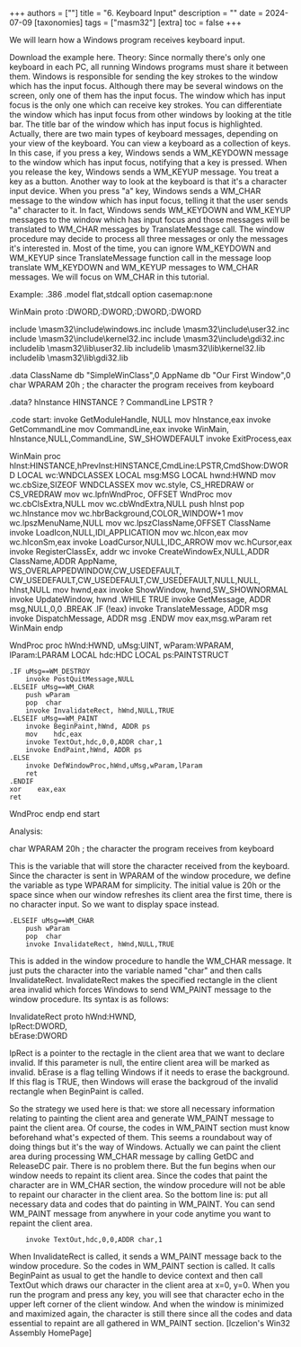 +++
authors = [""]
title = "6. Keyboard Input"
description = ""
date = 2024-07-09
[taxonomies]
tags = ["masm32"]
[extra]
toc = false
+++



We will learn how a Windows program receives keyboard input.

Download the example here.
Theory:
Since normally there's only one keyboard in each PC, all running Windows programs must share it between them. Windows is responsible for sending the key strokes to the window which has the input focus.
Although there may be several windows on the screen, only one of them has the input focus. The window which has input focus is the only one which can receive key strokes. You can differentiate the window which has input focus from other windows by looking at the title bar. The title bar of the window which has input focus is highlighted.
Actually, there are two main types of keyboard messages, depending on your view of the keyboard. You can view a keyboard as a collection of keys. In this case, if you press a key, Windows sends a WM_KEYDOWN message to the window which has input focus, notifying that a key is pressed. When you release the key, Windows sends a WM_KEYUP message. You treat a key as a button. Another way to look at the keyboard is that it's a character input device. When you press "a" key, Windows sends a WM_CHAR message to the window which has input focus, telling it that the user sends "a" character to it. In fact, Windows sends WM_KEYDOWN and WM_KEYUP messages to the window which has input focus and those messages will be translated to WM_CHAR messages by TranslateMessage call. The window procedure may decide to process all three messages or only the messages it's interested in. Most of the time, you can ignore WM_KEYDOWN and WM_KEYUP since TranslateMessage function call in the message loop translate WM_KEYDOWN and WM_KEYUP messages to WM_CHAR messages. We will focus on WM_CHAR in this tutorial.
 
Example:
.386
.model flat,stdcall
option casemap:none

WinMain proto :DWORD,:DWORD,:DWORD,:DWORD

include \masm32\include\windows.inc
include \masm32\include\user32.inc
include \masm32\include\kernel32.inc
include \masm32\include\gdi32.inc
includelib \masm32\lib\user32.lib
includelib \masm32\lib\kernel32.lib
includelib \masm32\lib\gdi32.lib

.data
ClassName db "SimpleWinClass",0
AppName  db "Our First Window",0
char WPARAM 20h                         ; the character the program receives from keyboard

.data?
hInstance HINSTANCE ?
CommandLine LPSTR ?

.code
start:
    invoke GetModuleHandle, NULL
    mov    hInstance,eax
    invoke GetCommandLine
    mov CommandLine,eax
    invoke WinMain, hInstance,NULL,CommandLine, SW_SHOWDEFAULT
    invoke ExitProcess,eax

WinMain proc hInst:HINSTANCE,hPrevInst:HINSTANCE,CmdLine:LPSTR,CmdShow:DWORD
    LOCAL wc:WNDCLASSEX
    LOCAL msg:MSG
    LOCAL hwnd:HWND
    mov   wc.cbSize,SIZEOF WNDCLASSEX
    mov   wc.style, CS_HREDRAW or CS_VREDRAW
    mov   wc.lpfnWndProc, OFFSET WndProc
    mov   wc.cbClsExtra,NULL
    mov   wc.cbWndExtra,NULL
    push  hInst
    pop   wc.hInstance
    mov   wc.hbrBackground,COLOR_WINDOW+1
    mov   wc.lpszMenuName,NULL
    mov   wc.lpszClassName,OFFSET ClassName
    invoke LoadIcon,NULL,IDI_APPLICATION
    mov   wc.hIcon,eax
    mov   wc.hIconSm,eax
    invoke LoadCursor,NULL,IDC_ARROW
    mov   wc.hCursor,eax
    invoke RegisterClassEx, addr wc
    invoke CreateWindowEx,NULL,ADDR ClassName,ADDR AppName,\
           WS_OVERLAPPEDWINDOW,CW_USEDEFAULT,\
           CW_USEDEFAULT,CW_USEDEFAULT,CW_USEDEFAULT,NULL,NULL,\
           hInst,NULL
    mov   hwnd,eax
    invoke ShowWindow, hwnd,SW_SHOWNORMAL
    invoke UpdateWindow, hwnd
    .WHILE TRUE
                invoke GetMessage, ADDR msg,NULL,0,0
                .BREAK .IF (!eax)
                invoke TranslateMessage, ADDR msg
                invoke DispatchMessage, ADDR msg
        .ENDW
    mov     eax,msg.wParam
    ret
WinMain endp

WndProc proc hWnd:HWND, uMsg:UINT, wParam:WPARAM, lParam:LPARAM
    LOCAL hdc:HDC
    LOCAL ps:PAINTSTRUCT

    .IF uMsg==WM_DESTROY
        invoke PostQuitMessage,NULL
    .ELSEIF uMsg==WM_CHAR
        push wParam
        pop  char
        invoke InvalidateRect, hWnd,NULL,TRUE
    .ELSEIF uMsg==WM_PAINT
        invoke BeginPaint,hWnd, ADDR ps
        mov    hdc,eax
        invoke TextOut,hdc,0,0,ADDR char,1
        invoke EndPaint,hWnd, ADDR ps
    .ELSE
        invoke DefWindowProc,hWnd,uMsg,wParam,lParam
        ret
    .ENDIF
    xor    eax,eax
    ret
WndProc endp
end start
 
Analysis:


char WPARAM 20h                         ; the character the program receives from keyboard

This is the variable that will store the character received from the keyboard. Since the character is sent in WPARAM of the window procedure, we define the variable as type WPARAM for simplicity. The initial value is 20h or the space since when our window refreshes its client area the first time, there is no character input. So we want to display space instead.

    .ELSEIF uMsg==WM_CHAR
        push wParam
        pop  char
        invoke InvalidateRect, hWnd,NULL,TRUE

This is added in the window procedure to handle the WM_CHAR message. It just puts the character into the variable named "char" and then calls InvalidateRect. InvalidateRect makes the specified rectangle in the client area invalid which forces Windows to send WM_PAINT message to the window procedure. Its syntax is as follows:

InvalidateRect proto hWnd:HWND,\
                                 lpRect:DWORD,\
                                 bErase:DWORD

lpRect is a pointer to the rectagle in the client area that we want to declare invalid. If this parameter is null, the entire client area will be marked as invalid.
bErase is a flag telling Windows if it needs to erase the background. If this flag is TRUE, then Windows will erase the backgroud of the invalid rectangle when BeginPaint is called.

So the strategy we used here is that: we store all necessary information relating to painting the client area and generate WM_PAINT message to paint the client area. Of course, the codes in WM_PAINT section must know beforehand what's expected of them. This seems a roundabout way of doing things but it's the way of Windows.
Actually we can paint the client area during processing WM_CHAR message by calling GetDC and ReleaseDC pair. There is no problem there. But the fun begins when our window needs to repaint its client area. Since the codes that paint the character are in WM_CHAR section, the window procedure will not be able to repaint our character in the client area. So the bottom line is: put all necessary data and codes that do painting in WM_PAINT. You can send WM_PAINT message from anywhere in your code anytime you want to repaint the client area.

        invoke TextOut,hdc,0,0,ADDR char,1

When InvalidateRect is called, it sends a WM_PAINT message back to the window procedure. So the codes in WM_PAINT section is called. It calls BeginPaint as usual to get the handle to device context and then call TextOut which draws our character in the client area at x=0, y=0. When you run the program and press any key, you will see that character echo in the upper left corner of the client window. And when the window is minimized and maximized again, the character is still there since all the codes and data essential to repaint are all gathered in WM_PAINT section.
[Iczelion's Win32 Assembly HomePage]
